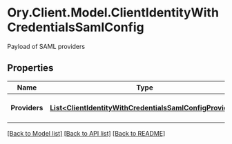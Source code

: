 # Ory.Client.Model.ClientIdentityWithCredentialsSamlConfig
Payload of SAML providers

## Properties

Name | Type | Description | Notes
------------ | ------------- | ------------- | -------------
**Providers** | [**List&lt;ClientIdentityWithCredentialsSamlConfigProvider&gt;**](ClientIdentityWithCredentialsSamlConfigProvider.md) | A list of SAML Providers | [optional] 

[[Back to Model list]](../README.md#documentation-for-models) [[Back to API list]](../README.md#documentation-for-api-endpoints) [[Back to README]](../README.md)

